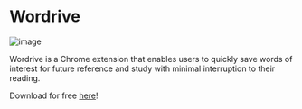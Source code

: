 # Wordrive

![image](https://github.com/user-attachments/assets/c8732387-5681-44fb-b75f-c53b5405e85c)

Wordrive is a Chrome extension that enables users to quickly save words of interest for future reference and study with minimal interruption to their reading.

Download for free [here](https://chromewebstore.google.com/detail/wordrive/jcfkmmdnkgfdlihjejjlfgilcikfifok)!
